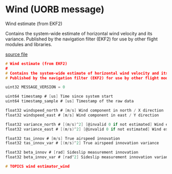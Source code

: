 # Wind (UORB message)

Wind estimate (from EKF2)

Contains the system-wide estimate of horizontal wind velocity and its variance.
Published by the navigation filter (EKF2) for use by other flight modules and libraries.

[source file](https://github.com/PX4/PX4-Autopilot/blob/main/msg/versioned/Wind.msg)

```c
# Wind estimate (from EKF2)
#
# Contains the system-wide estimate of horizontal wind velocity and its variance.
# Published by the navigation filter (EKF2) for use by other flight modules and libraries.

uint32 MESSAGE_VERSION = 0

uint64 timestamp # [us] Time since system start
uint64 timestamp_sample # [us] Timestamp of the raw data

float32 windspeed_north # [m/s] Wind component in north / X direction
float32 windspeed_east # [m/s] Wind component in east / Y direction

float32 variance_north # [(m/s)^2] [@invalid 0 if not estimated] Wind estimate error variance in north / X direction
float32 variance_east # [(m/s)^2] [@invalid 0 if not estimated] Wind estimate error variance in east / Y direction

float32 tas_innov # [m/s] True airspeed innovation
float32 tas_innov_var # [(m/s)^2] True airspeed innovation variance

float32 beta_innov # [rad] Sideslip measurement innovation
float32 beta_innov_var # [rad^2] Sideslip measurement innovation variance

# TOPICS wind estimator_wind

```
